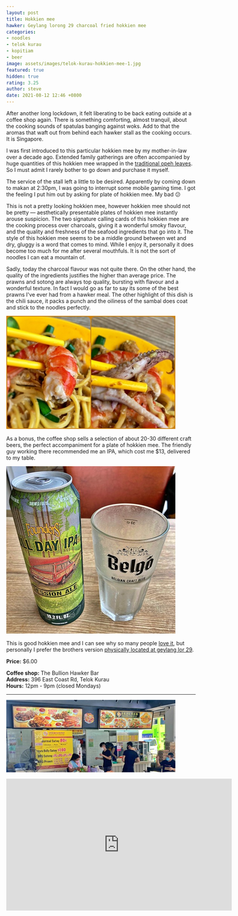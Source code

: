 ```yaml
---
layout: post
title: Hokkien mee
hawker: Geylang lorong 29 charcoal fried hokkien mee
categories:
- noodles
- telok kurau
- kopitiam
- beer
image: assets/images/telok-kurau-hokkien-mee-1.jpg
featured: true
hidden: true
rating: 3.25
author: steve
date: 2021-08-12 12:46 +0800
---
```

After another long lockdown, it felt liberating to be back eating outside at a coffee shop again. There is something comforting, almost tranquil, about the cooking sounds of spatulas banging against woks. Add to that the aromas that waft out from behind each hawker stall as the cooking occurs. It is Singapore.

I was first introduced to this particular hokkien mee by my mother-in-law over a decade ago. Extended family gatherings are often accompanied by huge quantities of this hokkien mee wrapped in the [traditional opeh leaves](https://johorkaki.blogspot.com/2020/07/where-do-opeh-leaf-wrappings-come-from.html). So I must admit I rarely bother to go down and purchase it myself.

The service of the stall left a little to be desired. Apparently by coming down to makan at 2:30pm, I was going to interrupt some mobile gaming time. I got the feeling I put him out by asking for plate of hokkien mee. My bad 😕

This is not a pretty looking hokkien mee, however hokkien mee should not be pretty — aesthetically presentable plates of hokkien mee instantly arouse suspicion. The two signature calling cards of this hokkien mee are the cooking process over charcoals, giving it a wonderful smoky flavour, and the quality and freshness of the seafood ingredients that go into it. The style of this hokkien mee seems to be a middle ground between wet and dry, gluggy is a word that comes to mind. While I enjoy it, personally it does become too much for me after several mouthfuls. It is not the sort of noodles I can eat a mountain of.

Sadly, today the charcoal flavour was not quite there. On the other hand, the quality of the ingredients justifies the higher than average price. The prawns and sotong are always top quality, bursting with flavour and a wonderful texture. In fact I would go as far to say its some of the best prawns I've ever had from a hawker meal. The other highlight of this dish is the chili sauce, it packs a punch and the oiliness of the sambal does coat and stick to the noodles perfectly.

![Quality ingredients](/assets/images/telok-kurau-hokkien-mee-5.jpg "Quality prawns and sotong in the hokkien mee")

As a bonus, the coffee shop sells a selection of about 20-30 different craft beers, the perfect accompaniment for a plate of hokkien mee. The friendly guy working there recommended me an IPA, which cost me $13, delivered to my table.

![Quality ingredients](/assets/images/telok-kurau-hokkien-mee-4.jpg "Quality prawns and sotong in the hokkien mee")

This is good hokkien mee and I can see why so many people [love it](http://ieatishootipost.sg/singapores-famous-five-best-hokkien-mee/), but personally I prefer the brothers version [physically located at geylang lor 29](/_posts/2020-12-21-geylang-lorong-29-hokkien-mee.md).

**Price:** $6.00  

**Coffee shop:** The Bullion Hawker Bar  
**Address:** 396 East Coast Rd, Telok Kurau  
**Hours:** 12pm - 9pm (closed Mondays)  

***  

![Geylang lor 29 hokkien mee stall](/assets/images/telok-kurau-hokkien-mee-6.jpg "Geylang lor 29 hokkien mee stall")

<iframe src="https://www.google.com/maps/embed?pb=!1m14!1m8!1m3!1d15955.110290304461!2d103.9117255!3d1.3087095!3m2!1i1024!2i768!4f13.1!3m3!1m2!1s0x0%3A0xe164775d5b0eaaa7!2sThe%20Bullion%20HawkerBar!5e0!3m2!1sen!2ssg!4v1628741820622!5m2!1sen!2ssg" width="600" height="350" style="border:0;" allowfullscreen="" loading="lazy"></iframe>